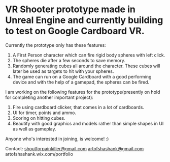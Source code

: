 # VR Shooter prototype made in Unreal Engine and currently building to test on Google Cardboard VR.

Currently the prototype only has these features:
1) A First Person character which can fire rigid body spheres with left click.
2) The spheres die after a few seconds to save memory.
3) Randomly generating cubes all around the character. These cubes will later be used as targets to hit with your spheres.
4) The game can run on a Google Cardboard with a good performing device and with the help of a gamepad, the spheres can be fired.

I am working on the following features for the prototype(presently on hold for completing another important project):
1) Fire using cardboard clicker, that comes in a lot of cardboards.
2) UI for timer, points and ammo.
3) Scoring on hitting cubes.
4) Beautify with good graphics and models rather than simple shapes in UI as well as gameplay.

Anyone who's interested in joining, is welcome! :)

Contact: shoutforpainkiller@gmail.com
         artofshashank@gmail.com
         artofshashank.wix.com/portfolio
